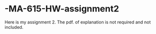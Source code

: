# -MA-615-HW-assignment2

Here is my assignment 2. The pdf. of explanation is not required and not included. 